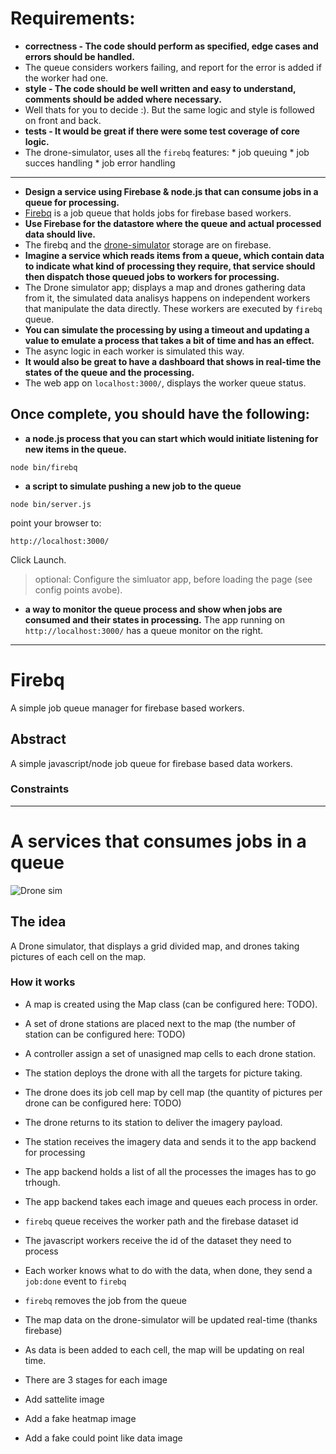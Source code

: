 # Requirements:

*   **correctness - The code should perform as specified, edge cases and errors should be handled.**
   *   The queue considers workers failing, and report for the error is added if the worker had one.
*   **style - The code should be well written and easy to understand, comments should be added where necessary.**
   *   Well thats for you to decide :). But the same logic and style is followed on front and back.
*   **tests - It would be great if there were some test coverage of core logic.**
   *   The drone-simulator, uses all the `firebq` features:
      *   job queuing
      *   job succes handling
      *   job error handling

---

*   **Design a service using Firebase & node.js that can consume jobs in a queue for processing.**
   *   [Firebq](https://github.com/escusado/quick-firebase-queue/tree/visualsim#firebq) is a job queue that holds jobs for firebase based workers.
*   **Use Firebase for the datastore where the queue and actual processed data should live.**
   *   The firebq and the [drone-simulator](https://github.com/escusado/quick-firebase-queue/tree/visualsim#the-idea) storage are on firebase.
*   **Imagine a service which reads items from a queue, which contain data to indicate what kind of processing they require, that service should then dispatch those queued jobs to workers for processing.**
   *   The Drone simulator app; displays a map and drones gathering data from it, the simulated data analisys happens on independent workers that manipulate the data directly. These workers are executed by `firebq` queue.
*   **You can simulate the processing by using a timeout and updating a value to emulate a process that takes a bit of time and has an effect.**
   *   The async logic in each worker is simulated this way.
*   **It would also be great to have a dashboard that shows in real-time the states of the queue and the processing.**
   *   The web app on  `localhost:3000/`, displays the worker queue status.

## Once complete, you should have the following:

*   **a node.js process that you can start which would initiate listening for new items in the queue.**

```
node bin/firebq
```

*   **a script to simulate pushing a new job to the queue**
```
node bin/server.js
```
point your browser to:

```
http://localhost:3000/
```

Click Launch.

> optional:
> Configure the simluator app, before loading the page (see config points avobe).

*   **a way to monitor the queue process and show when jobs are consumed and their states in processing.**
The app running on `http://localhost:3000/` has a queue monitor on the right.

---

# Firebq

A simple job queue manager for firebase based workers.

## Abstract

A simple javascript/node job queue for firebase based data workers.

### Constraints




---
# A services that consumes jobs in a queue

![Drone sim](http://f.cl.ly/items/1C2B1S2I280E0N0W1s02/Screen%20Shot%202014-08-31%20at%205.36.30%20PM.png)

## The idea

A Drone simulator, that displays a grid divided map, and drones taking pictures
of each cell on the map.

### How it works

*   A map is created using the Map class (can be configured here: TODO).
*   A set of drone stations are placed next to the map (the number of station can be configured here: TODO)
*   A controller assign a set of unasigned map cells to each drone station.
*   The station deploys the drone with all the targets for picture taking.
*   The drone does its job cell map by cell map (the quantity of pictures per drone can be configured here: TODO)
*   The drone returns to its station to deliver the imagery payload.
*   The station receives the imagery data and sends it to the app backend for processing
*   The app backend holds a list of all the processes the images has to go trhough.
*   The app backend takes each image and queues each process in order.

*   `firebq` queue receives the worker path and the firebase dataset id
*   The javascript workers receive the id of the dataset they need to process
*   Each worker knows what to do with the data, when done, they send a `job:done` event to `firebq`
*   `firebq` removes the job from the queue

*   The map data on the drone-simulator will be updated real-time (thanks firebase)
*   As data is been added to each cell, the map will be updating on real time.

*   There are 3 stages for each image
   *   Add sattelite image
   *   Add a fake heatmap image
   *   Add a fake could point like data image



